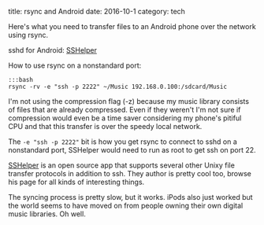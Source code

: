 title: rsync and Android
date: 2016-10-1
category: tech

Here's what you need to transfer files to an Android phone over the network using rsync.

sshd for Android: [SSHelper](http://arachnoid.com/android/SSHelper/)

How to use rsync on a nonstandard port:

    :::bash
    rsync -rv -e "ssh -p 2222" ~/Music 192.168.0.100:/sdcard/Music

I'm not using the compression flag (-z) because my music library consists of files that are already compressed.
Even if they weren't I'm not sure if compression would even be a time saver considering my phone's pitiful CPU and that this transfer is over the speedy local network.

The `-e "ssh -p 2222"` bit is how you get rsync to connect to sshd on a nonstandard port, SSHelper would need to run as root to get ssh on port 22.

[SSHelper](http://arachnoid.com/android/SSHelper/) is an open source app that supports several other Unixy file transfer protocols in addition to ssh.
They author is pretty cool too, browse his page for all kinds of interesting things.

The syncing process is pretty slow, but it works.
iPods also just worked but the world seems to have moved on from people owning their own digital music libraries.
Oh well.

